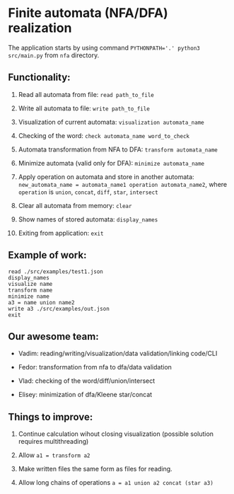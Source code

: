 # Finite automata (NFA/DFA) realization

The application starts by using command `PYTHONPATH='.' python3 src/main.py` from `nfa` directory.

## Functionality:

1. Read all automata from file: `read path_to_file`

2. Write all automata to file: `write path_to_file`

3. Visualization of current automata: `visualization automata_name`

4. Checking of the word: `check automata_name word_to_check`

5. Automata transformation from NFA to DFA: `transform automata_name`

6. Minimize automata (valid only for DFA): `minimize automata_name`

7. Apply operation on automata and store in another automata: `new_automata_name = automata_name1 operation automata_name2`, where `operation` is `union`, `concat`, `diff`, `star`, `intersect`

8. Clear all automata from memory: `clear`

9. Show names of stored automata: `display_names`

10. Exiting from application: `exit`


## Example of work:

```
read ./src/examples/test1.json
display_names
visualize name
transform name
minimize name
a3 = name union name2
write a3 ./src/examples/out.json
exit
```



## Our awesome team:

* Vadim: reading/writing/visualization/data validation/linking code/CLI

* Fedor: transformation from nfa to dfa/data validation

* Vlad: checking of the word/diff/union/intersect

* Elisey: minimization of dfa/Kleene star/concat


## Things to improve:

1. Continue calculation wihout closing visualization (possible solution requires multithreading)

2. Allow `a1 = transform a2`

3. Make written files the same form as files for reading.

4. Allow long chains of operations `a = a1 union a2 concat (star a3)`


